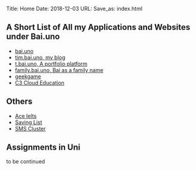 Title: Home
Date: 2018-12-03
URL:
Save_as: index.html

## A Short List of All my Applications and Websites under Bai.uno

- [bai.uno](https://bai.uno)
- [tim.bai.uno, my blog](https://tim.bai.uno)
- [t.bai.uno, A portfolio platform](https://t.bai.uno)
- [family.bai.uno, Bai as a family name](https://family.bai.uno)
- [geekgame](https://geekgame.bai.uno)
- [C3 Cloud Education](https://c3.bai.uno)

## Others
- [Ace Ielts](https://aceielts.pro)
- [Saving List ](https://savinglist.co.nz)
- [SMS Cluster](https://smscluster.cloud)

## Assignments in Uni
to be continued